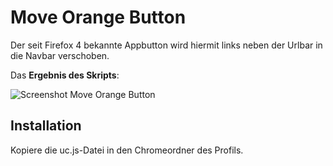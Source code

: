 # Move Orange Button
Der seit Firefox 4 bekannte Appbutton wird hiermit links neben der Urlbar in die Navbar verschoben.

Das **Ergebnis des Skripts**:

![Screenshot Move Orange Button](https://github.com/ardiman/userChrome.js/raw/master/moveorangebutton/scr_moveorgbtn.png)

## Installation
Kopiere die uc.js-Datei in den Chromeordner des Profils.

